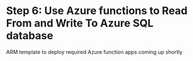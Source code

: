 # Step 6: Use Azure functions to Read From and Write To Azure SQL database 

ARM template to deploy required Azure function apps coming up shortly